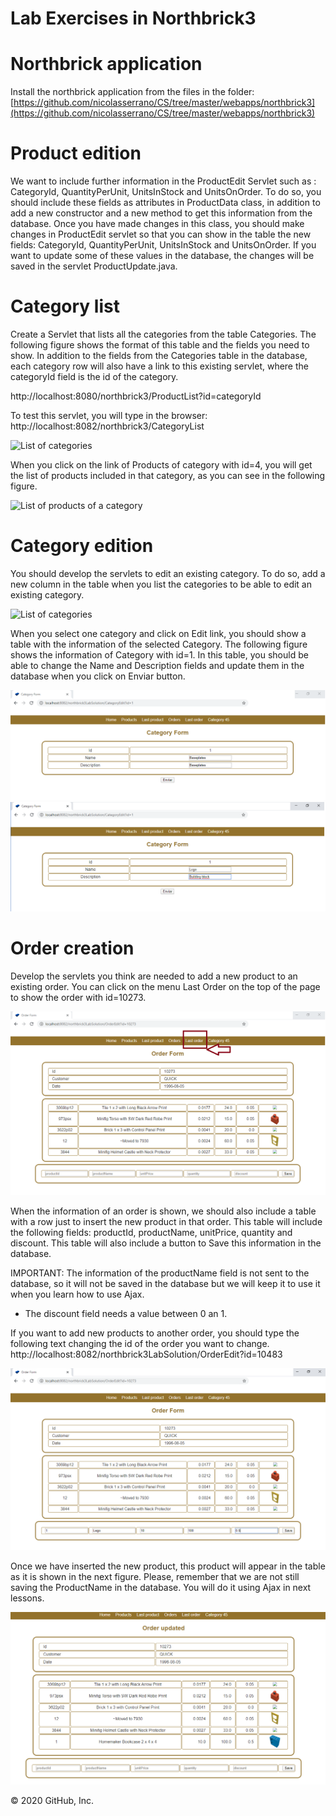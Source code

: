 # Lab Exercises in Northbrick3

# Northbrick application

Install the northbrick application from the files in the folder: 
[https://github.com/nicolasserrano/CS/tree/master/webapps/northbrick3](https://github.com/nicolasserrano/CS/tree/master/webapps/northbrick3)

# Product edition
We want to include further information in the  ProductEdit Servlet such as :  CategoryId, QuantityPerUnit, UnitsInStock and UnitsOnOrder. To do so, you should include these fields as attributes in ProductData class, in addition to add a new constructor and a new method to get this information from the database. 
Once you have made changes in this class, you should make changes in ProductEdit servlet so that you can show in the table the new fields: CategoryId, QuantityPerUnit, UnitsInStock and UnitsOnOrder.
If you want to update some of these values in the database, the changes will be saved in the servlet ProductUpdate.java.

# Category list

Create a Servlet that lists all the categories from the table Categories. The following figure shows the format of this table and the fields you need to show. In addition to the fields from the Categories table in the database, each category row will also have a link to this existing servlet, where the categoryId field is the id of the category.

http://localhost:8080/northbrick3/ProductList?id=categoryId 

To test this servlet, you will type in the browser: http://localhost:8082/northbrick3/CategoryList

![List of categories](https://josuneha.github.io/SoftEng/CategoryList.png)

When you click on the link of Products of category with id=4, you will get the list of products included in that category, as you can see in the following figure.

![List of products of a category](https://josuneha.github.io/SoftEng/CategoryProductList.jpg)

# Category edition
You should develop the servlets to edit an existing category. To do so, add a new column in the table when you list the categories to be able to edit an existing category. 

![List of categories](https://josuneha.github.io/SoftEng/CategoryList2.png)

When you select one category and click on Edit link, you should show a table with the information of the selected Category. The following figure shows the information of Category with id=1. 
In this table, you should be able to change the Name and Description fields and update them in the database when you click on Enviar button. 

![Category update](CategoryEdit.png)
![Category update2](CategoryUpdateEx.png)





# Order creation

Develop the servlets you think are needed to add a new product to an existing order. 
You can click on the menu Last Order on the top of the page to show the order with id=10273. 

![Order1](OrderEdit2.png)



When the information of an order is shown, we should also include a table with a row just to insert the new product in that order. This 
table will include the following fields: productId, productName, unitPrice, quantity and discount. This table will also include a button to Save this information in the database. 

IMPORTANT: The information of the productName field is not sent to the database, so it will not be saved in the database but we will keep it to use it when you learn how to use Ajax. 
- The discount field needs a value between 0 an 1.

If you want to add new products to another order, you should type the following text changing the id of the order you want to change. 
http://localhost:8082/northbrick3LabSolution/OrderEdit?id=10483



![Order2](OrderEdit3.png)

Once we have inserted the new product, this product will appear in the table as it is shown in the next figure. Please, remember that we are not still saving the ProductName in the database. You will do it using Ajax in next lessons. 

![Order3](OrderEdit4.png)

© 2020 GitHub, Inc.
